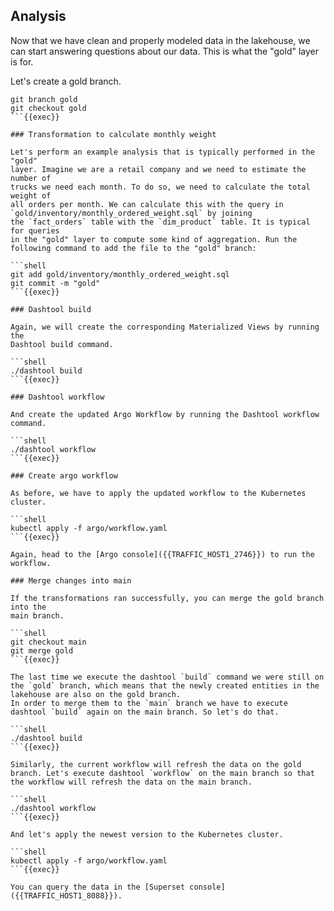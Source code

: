 ## Analysis

Now that we have clean and properly modeled data in the lakehouse, we can start
answering questions about our data. This is what the "gold" layer is for.

Let's create a gold branch.

```shell
git branch gold
git checkout gold
```{{exec}}

### Transformation to calculate monthly weight

Let's perform an example analysis that is typically performed in the "gold"
layer. Imagine we are a retail company and we need to estimate the number of
trucks we need each month. To do so, we need to calculate the total weight of
all orders per month. We can calculate this with the query in `gold/inventory/monthly_ordered_weight.sql` by joining
the `fact_orders` table with the `dim_product` table. It is typical for queries
in the "gold" layer to compute some kind of aggregation. Run the following command to add the file to the "gold" branch:

```shell
git add gold/inventory/monthly_ordered_weight.sql
git commit -m "gold"
```{{exec}}

### Dashtool build

Again, we will create the corresponding Materialized Views by running the
Dashtool build command.

```shell
./dashtool build
```{{exec}}

### Dashtool workflow

And create the updated Argo Workflow by running the Dashtool workflow command.

```shell
./dashtool workflow
```{{exec}}
  
### Create argo workflow

As before, we have to apply the updated workflow to the Kubernetes cluster.

```shell
kubectl apply -f argo/workflow.yaml
```{{exec}}

Again, head to the [Argo console]({{TRAFFIC_HOST1_2746}}) to run the workflow.

### Merge changes into main

If the transformations ran successfully, you can merge the gold branch into the
main branch.

```shell
git checkout main
git merge gold
```{{exec}}

The last time we execute the dashtool `build` command we were still on the `gold` branch, which means that the newly created entities in the lakehouse are also on the gold branch.
In order to merge them to the `main` branch we have to execute dashtool `build` again on the main branch. So let's do that.

```shell
./dashtool build
```{{exec}}

Similarly, the current workflow will refresh the data on the gold branch. Let's execute dashtool `workflow` on the main branch so that the workflow will refresh the data on the main branch.

```shell
./dashtool workflow
```{{exec}}

And let's apply the newest version to the Kubernetes cluster.

```shell
kubectl apply -f argo/workflow.yaml
```{{exec}}

You can query the data in the [Superset console]({{TRAFFIC_HOST1_8088}}).
